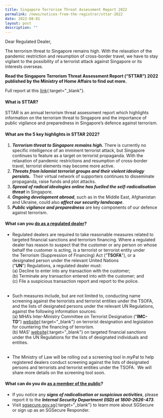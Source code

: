 ```yaml
---
title: Singapore Terrorism Threat Assessment Report 2022
permalink: /news/notices-from-the-registrar/sttar-2022
date: 2022-08-01
layout: post
description: ""
---
```

Dear Regulated Dealer,

The terrorism threat to Singapore remains high. With the relaxation of the pandemic restriction and resumption of cross-border travel, we have to stay vigilant to the possibility of a terrorist attack against Singapore or its interests overseas. 

**Read the Singapore Terrorism Threat Assessment Report (“STTAR”) 2022 published by the Ministry of Home Affairs to find out more.**

Full report at this [link](https://www.mha.gov.sg/docs/default-source/default-document-library/singapore-terrorism-threat-assessment-report-2022.pdf){:target="_blank"}.

#### What is STTAR?

STTAR is an annual terrorism threat assessment report which highlights information on the terrorism threat to Singapore and the importance of public vigilance and preparedness in Singapore’s defence against terrorism.

#### What are the 5 key highlights in STTAR 2022?

1.  **_Terrorism threat to Singapore remains high._** There is currently no specific intelligence of an imminent terrorist attack, but Singapore continues to feature as a target on terrorist propaganda. With the relaxation of pandemic restrictions and resumption of cross-border travel, terrorist elements may become more active.
2.  **_Threats from Islamist terrorist groups and their violent ideology persists._**  Their virtual network of supporters continues to disseminate propaganda, raise funds and plot attacks.
3.  **_Spread of radical ideologies online has fuelled the self-radicalisation threat_** in Singapore.
4.  **_Ongoing development abroad_**, such as in the Middle East, Afghanistan and Ukraine, could also **_affect our security landscape_**.
5.  **_Public vigilance and preparedness_** are key components of our defence against terrorism.

#### What can you <u>do as a regulated dealer</u>?
*   Regulated dealers are required to take reasonable measures related to targeted financial sanctions and terrorism financing. Where a regulated dealer has reason to suspect that the customer or any person on whose behalf the customer is acting, is a terrorist or terrorist entity under the Terrorism (Suppression of Financing) Act ("**TSOFA**"), or a designated person under the relevant United Nations ("**UN**") Regulations, a regulated dealer must:<br>
	(a) Decline to enter into any transaction with the customer;<br>
	(b) Terminate any transaction entered into with the customer; and <br>
	(c) File a suspicious transaction report and report to the police.
<br><br>
*   Such measures include, but are not limited to, conducting name screening against the terrorists and terrorist entities under the TSOFA, and the lists of designated persons under the relevant UN Regulations, against the following information sources: <br>
	(a) MHA’s Inter-Ministry Committee on Terrorist Designation ("**IMC-TD**") [website](https://www.mha.gov.sg/what-we-do/managing-security-threats/countering-the-financing-of-terrorism){:target="_blank"} on terrorist designation and legislation for countering the financing of terrorism. <br>
	(b) MAS’ [website](https://www.mas.gov.sg/regulation/anti-money-laundering/targeted-financial-sanctions/lists-of-designated-individuals-and-entities){:target="_blank"} on targeted financial sanctions under the UN Regulations for the lists of designated individuals and entities. <br><br>

*   The Ministry of Law will be rolling out a screening tool in <i>my</i>Pal to help registered dealers conduct screening against the lists of designated persons and terrorists and terrorist entities under the TSOFA.  We will share more details on the screening tool soon.  

#### What can do you do <u>as a member of the public</u>?

*   If you notice any **_signs of radicalisation or suspicious activities_**, please report it to the **_Internal Security Department (ISD) at 1800-2626-473_**.
*   Visit [sgsecure.gov.sg](https://www.sgsecure.gov.sg/){:target="_blank"} to learn more about SGSecure or sign up as an SGSecure Responder.